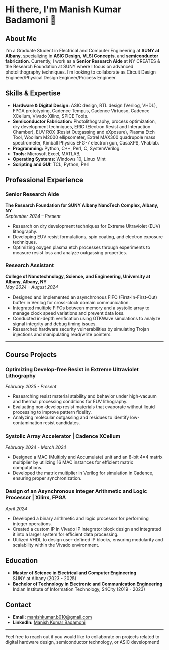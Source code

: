 # Hi there, I'm Manish Kumar Badamoni 👋

## About Me

I'm a Graduate Student in Electrical and Computer Engineering at **SUNY at Albany**, specializing in **ASIC Design**, **VLSI Concepts**, and **semiconductor fabrication**. Currently, I work as a **Senior Research Aide** at NY CREATES & the Research Foundation at SUNY where I focus on advanced photolithography techniques. I’m looking to collaborate as Circuit Design Engineer/Physical Design Engineer/Process Engineer.

## Skills & Expertise

- **Hardware & Digital Design:** ASIC design, RTL design (Verilog, VHDL), FPGA prototyping, Cadence Tempus, Cadence Virtuoso, Cadence XCelium, Vivado Xilinx, SPICE Tools.
- **Semiconductor Fabrication:** Photolithography, process optimization, dry development techniques, ERIC (Electron Resist and Interaction Chamber), EUV ROX (Resist Outgassing and eXposure), Plasma
Etch Tool, Woollam M2000 ellipsometer, Extrel MAX300 quadrupole mass spectrometer, Kimball Physics EFG-7
electron gun, CasaXPS, VFablab.
- **Programming:** Python, C++, Perl, C, SystemVerilog.
- **Tools:** Microsoft Excel, MATLAB,
- **Operating Systems:** Windows 10, Linux Mint
- **Scripting and GUI:** TCL, Python, Perl
## Professional Experience

### Senior Research Aide  
**The Research Foundation for SUNY Albany NanoTech Complex, Albany, NY**  
*September 2024 – Present*  
- Research on dry development techniques for Extreme Ultraviolet (EUV) lithography.  
- Developing EUV resist formulations, spin coating, and electron exposure techniques.  
- Optimizing oxygen plasma etch processes through experiments to measure resist loss and analyze outgassing properties.

### Research Assistant  
**College of Nanotechnology, Science, and Engineering, University at Albany, Albany, NY**  
*May 2024 – August 2024*  
- Designed and implemented an asynchronous FIFO (First-In-First-Out) buffer in Verilog for cross-clock domain communication.  
- Integrated multiple FIFOs between memory and a systolic array to manage clock speed variations and prevent data loss.  
- Conducted in-depth verification using GTKWave simulations to analyze signal integrity and debug timing issues.  
- Researched hardware security vulnerabilities by simulating Trojan injections and manipulating read/write pointers.

---

## Course Projects

### Optimizing Develop-free Resist in Extreme Ultraviolet Lithography  
*February 2025 - Present*  
- Researching resist material stability and behavior under high-vacuum and thermal processing conditions for EUV lithography.  
- Evaluating non-develop resist materials that evaporate without liquid processing to improve pattern fidelity.  
- Analyzing molecular outgassing and residues to identify low-contamination resist candidates.

### Systolic Array Accelerator | Cadence XCelium  
*February 2024 - March 2024*  
- Designed a MAC (Multiply and Accumulate) unit and an 8-bit 4×4 matrix multiplier by utilizing 16 MAC instances for efficient matrix computations.  
- Developed the matrix multiplier in Verilog for simulation in Cadence, ensuring proper synchronization.

### Design of an Asynchronous Integer Arithmetic and Logic Processor | Xilinx, FPGA  
*April 2024*  
- Developed a binary arithmetic and logic processor for performing integer operations.  
- Created a custom IP in Vivado IP Integrator block design and integrated it into a larger system for efficient data processing.  
- Utilized VHDL to design user-defined IP blocks, ensuring modularity and scalability within the Vivado environment.


## Education

- **Master of Science in Electrical and Computer Engineering**  
  SUNY at Albany (2023 - 2025)
- **Bachelor of Technology in Electronic and Communication Engineering**  
  Indian Institute of Information Technology, SriCity (2019 - 2023)

## Contact

- **Email:** [manishkumar.b010@gmail.com](mailto:manishkumar.b010@gmail.com)
- **LinkedIn:** [Manish Kumar Badamoni](https://www.linkedin.com/in/mbadamoni)

---

Feel free to reach out if you would like to collaborate on projects related to digital hardware design, semiconductor technology, or ASIC development!
